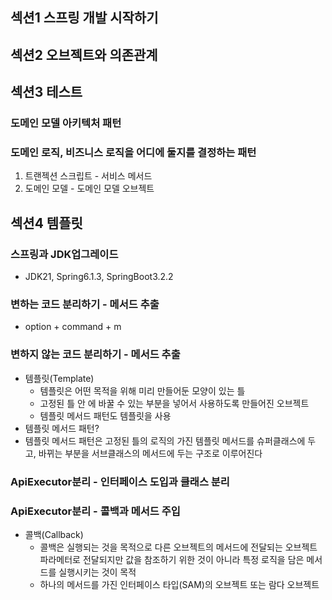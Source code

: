 
## 섹션1 스프링 개발 시작하기

## 섹션2 오브젝트와 의존관계

## 섹션3 테스트
### 도메인 모델 아키텍처 패턴
### 도메인 로직, 비즈니스 로직을 어디에 둘지를 결정하는 패턴
1. 트랜젝션 스크립트 - 서비스 메서드
2. 도메인 모델 - 도메인 모델 오브젝트

## 섹션4 템플릿
### 스프링과 JDK업그레이드
* JDK21, Spring6.1.3, SpringBoot3.2.2
### 변하는 코드 분리하기 - 메서드 추출
* option + command + m 
### 변하지 않는 코드 분리하기 - 메서드 추출
* 템플릿(Template)
  * 템플릿은 어떤 목적을 위해 미리 만들어둔 모양이 있는 틀
  * 고정된 틀 안 에 바꿀 수 있는 부분을 넣어서 사용하도록 만들어진 오브젝트
  * 템플릿 메서드 패턴도 템플릿을 사용
* 템플릿 메서드 패턴?
 * 템플릿 메서드 패턴은 고정된 틀의 로직의 가진 템플릿 메서드를 슈퍼클래스에 두고, 바뀌는 부분을 서브클래스의 메서드에 두는 구조로 이루어진다
### ApiExecutor분리 - 인터페이스 도입과 클래스 분리
### ApiExecutor분리 - 콜백과 메서드 주입
* 콜백(Callback)
  * 콜백은 실행되는 것을 목적으로 다른 오브젝트의 메서드에 전달되는 오브젝트 파라메터로 전달되지만 값을 참조하기 위한 것이 아니라 특정 로직을 담은 메서드를 실행시키는 것이 목적
  * 하나의 메서드를 가진 인터페이스 타입(SAM)의 오브젝트 또는 람다 오브젝트


